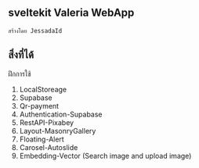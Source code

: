 ## sveltekit Valeria WebApp
    สร้างโดย JessadaId

## สิ่งที่ได้
ฝึกการใช้ 
1. LocalStoreage 
2. Supabase 
3. Qr-payment 
4. Authentication-Supabase 
5. RestAPI-Pixabey 
6. Layout-MasonryGallery 
7. Floating-Alert 
8. Carosel-Autoslide
9. Embedding-Vector (Search image and upload image)